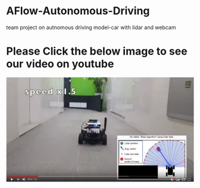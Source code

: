 # AFlow-Autonomous-Driving
team project on autnomous driving model-car with lidar and webcam

# Please Click the below image to see our video on youtube 
[![AFlow](./image/thumbnail.JPG)](https://www.youtube.com/watch?v=Bx7DECSW9XE)
